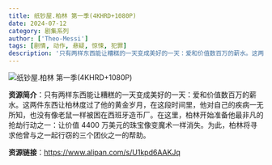 ```yaml
---
title: 纸钞屋.柏林 第一季(4KHRD+1080P)
date: 2024-07-12
category: 剧集系列
author: ['Theo-Messi']
tags: [剧情, 动作, 悬疑, 惊悚, 犯罪]
description: '只有两样东西能让糟糕的一天变成美好的一天：爱和价值数百万的薪水。这两件东西让柏林度过了他的黄金岁月，在这段时间里，他对自己的疾病一无所知，也没有像老鼠一样被困在西班牙造币厂。在这里，柏林开始准备他最非凡的抢劫行动之一：让价值 4400 万美元的珠宝像变魔术一样消失。为此，柏林将寻求他曾与之一起行窃的三个团伙之一的帮助。'
---
```


![纸钞屋.柏林 第一季(4KHRD+1080P)](https://pic.imgdb.cn/item/658f7f3fc458853aefd69288.png)

**资源简介**：只有两样东西能让糟糕的一天变成美好的一天：爱和价值数百万的薪水。这两件东西让柏林度过了他的黄金岁月，在这段时间里，他对自己的疾病一无所知，也没有像老鼠一样被困在西班牙造币厂。在这里，柏林开始准备他最非凡的抢劫行动之一：让价值 4400 万美元的珠宝像变魔术一样消失。为此，柏林将寻求他曾与之一起行窃的三个团伙之一的帮助。

**资源链接**：https://www.alipan.com/s/U1kpd6AAKJq
